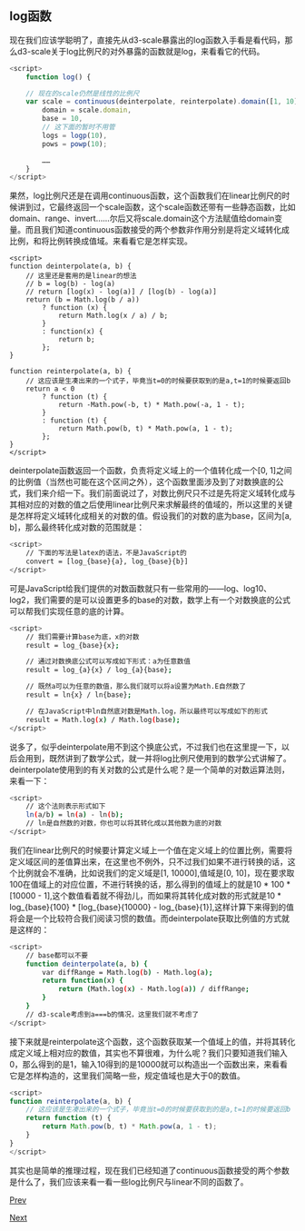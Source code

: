 ## log函数

现在我们应该学聪明了，直接先从d3-scale暴露出的log函数入手看是看代码，那么d3-scale关于log比例尺的对外暴露的函数就是log，来看看它的代码。

```Javascript	
<script>
	function log() {

    // 现在的scale仍然是线性的比例尺
    var scale = continuous(deinterpolate, reinterpolate).domain([1, 10]),
        domain = scale.domain,
        base = 10,
        // 这下面的暂时不用管
        logs = logp(10),
        pows = powp(10);

        ……
    }
</script>
```

果然，log比例尺还是在调用continuous函数，这个函数我们在linear比例尺的时候讲到过，它最终返回一个scale函数，这个scale函数还带有一些静态函数，比如domain、range、invert……尔后又将scale.domain这个方法赋值给domain变量。而且我们知道continuous函数接受的两个参数非作用分别是将定义域转化成比例，和将比例转换成值域。来看看它是怎样实现。

```Javscript	
<script>
function deinterpolate(a, b) {
    // 这里还是套用的是linear的想法
    // b = log(b) - log(a)
    // return [log(x) - log(a)] / [log(b) - log(a)]
    return (b = Math.log(b / a))
        ? function (x) {
            return Math.log(x / a) / b;
        }
        : function(x) {
        	return b;
        };
}

function reinterpolate(a, b) {
    // 这应该是生凑出来的一个式子，毕竟当t=0的时候要获取到的是a,t=1的时候要返回b
    return a < 0
        ? function (t) {
            return -Math.pow(-b, t) * Math.pow(-a, 1 - t);
        }
        : function (t) {
            return Math.pow(b, t) * Math.pow(a, 1 - t);
        };
}
</script>
```
deinterpolate函数返回一个函数，负责将定义域上的一个值转化成一个[0, 1]之间的比例值（当然也可能在这个区间之外），这个函数里面涉及到了对数换底的公式，我们来介绍一下。我们前面说过了，对数比例尺只不过是先将定义域转化成与其相对应的对数的值之后使用linear比例尺来求解最终的值域的，所以这里的关键是怎样将定义域转化成相关的对数的值。假设我们的对数的底为base，区间为[a, b]，那么最终转化成对数的范围就是：

```Bash
<script>
	// 下面的写法是latex的语法，不是JavaScript的
	convert = [log_{base}{a}, log_{base}{b}]
</script>
```

可是JavaScript给我们提供的对数函数就只有一些常用的——log、log10、log2，我们需要的是可以设置更多的base的对数，数学上有一个对数换底的公式可以帮我们实现任意的底的计算。

```Bash
<script>
	// 我们需要计算base为底，x的对数
	result = log_{base}{x};

	// 通过对数换底公式可以写成如下形式：a为任意数值
	result = log_{a}{x} / log_{a}{base};

	// 既然a可以为任意的数值，那么我们就可以将a设置为Math.E自然数了
	result = ln{x} / ln{base};

	// 在JavaScript中ln自然底对数是Math.log，所以最终可以写成如下的形式
	result = Math.log(x) / Math.log(base);
</script>
```

说多了，似乎deinterpolate用不到这个换底公式，不过我们也在这里提一下，以后会用到，既然讲到了数学公式，就一并将log比例尺使用到的数学公式讲解了。deinterpolate使用到的有关对数的公式是什么呢？是一个简单的对数运算法则，来看一下：

```Bash
<script>
	// 这个法则表示形式如下
	ln(a/b) = ln(a) - ln(b);
	// ln是自然数的对数，你也可以将其转化成以其他数为底的对数
</script>
```

我们在linear比例尺的时候要计算定义域上一个值在定义域上的位置比例，需要将定义域区间的差值算出来，在这里也不例外，只不过我们如果不进行转换的话，这个比例就会不准确，比如说我们的定义域是[1, 10000],值域是[0, 10]，现在要求取100在值域上的对应位置，不进行转换的话，那么得到的值域上的就是10 * 100 * [10000 - 1],这个数值看着就不得劲儿，而如果将其转化成对数的形式就是10 * log_{base}{100} * [log_{base}{10000} - log_{base}{1}],这样计算下来得到的值将会是一个比较符合我们阅读习惯的数值。而deinterpolate获取比例值的方式就是这样的：

```Bash
<script>
	// base都可以不要
	function deinterpolate(a, b) {
		var diffRange = Math.log(b) - Math.log(a);
		return function(x) {
			return (Math.log(x) - Math.log(a)) / diffRange;
		}
	}
	// d3-scale考虑到a===b的情况，这里我们就不考虑了
</script>
```

接下来就是reinterpolate这个函数，这个函数获取某一个值域上的值，并将其转化成定义域上相对应的数值，其实也不算很难，为什么呢？我们只要知道我们输入0，那么得到的是1，输入10得到的是10000就可以构造出一个函数出来，来看看它是怎样构造的，这里我们简略一些，规定值域也是大于0的数值。

```Javascript
<script>
function reinterpolate(a, b) {
    // 这应该是生凑出来的一个式子，毕竟当t=0的时候要获取到的是a,t=1的时候要返回b
    return function (t) {
        return Math.pow(b, t) * Math.pow(a, 1 - t);
    }
}
</script>
```

其实也是简单的推理过程，现在我们已经知道了continuous函数接受的两个参数是什么了，我们应该来看一看一些log比例尺与linear不同的函数了。

[Prev](log_1.md)

[Next](log_3.md)












